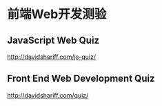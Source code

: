 # 前端Web开发测验  





## JavaScript Web Quiz


http://davidshariff.com/js-quiz/


## Front End Web Development Quiz


http://davidshariff.com/quiz/









